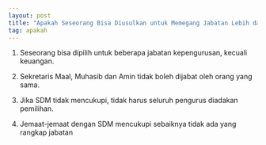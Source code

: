 ```yaml
---
layout: post
title: "Apakah Seseorang Bisa Diusulkan untuk Memegang Jabatan Lebih dari Satu?"
tag: apakah
---
```


1. Seseorang bisa dipilih untuk beberapa jabatan kepengurusan, kecuali keuangan.

2. Sekretaris Maal, Muhasib dan Amin tidak boleh dijabat oleh orang yang sama.

3. Jika SDM tidak mencukupi, tidak harus seluruh pengurus diadakan pemilihan.

4. Jemaat-jemaat dengan SDM mencukupi sebaiknya tidak ada yang rangkap jabatan